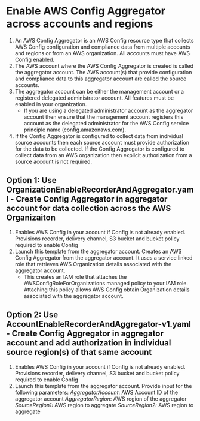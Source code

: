 <p align="center">
</p>

# Enable AWS Config Aggregator across accounts and regions

1. An AWS Config Aggregator is an AWS Config resource type that collects AWS Config configuration and compliance data from multiple accounts and regions or from an AWS organization. All accounts must have AWS Config enabled. 
2. The AWS account where the AWS Config Aggregator is created is called the aggregator account. The AWS account(s) that provide configuration and compliance data to this aggregator account are called the source accounts.
3. The aggregator account can be either the management account or a registered delegated administrator account. All features must be enabled in your organization.
	- If you are using a delegated administrator account as the aggregator account then ensure that the management account registers this account as the delegated administrator for the AWS Config service principle name (config.amazonaws.com).
4. If the Config Aggregator is configured to collect data from individual source accounts then each source account must provide authorization for the data to be collected. If the Config Aggregator is configured to collect data from an AWS organization then explicit authorization from a source account is not required.


## Option 1: Use OrganizationEnableRecorderAndAggregator.yaml - Create Config Aggregator in aggregator account for data collection across the AWS Organizaiton

1. Enables AWS Config in your account if Config is not already enabled. Provisions recorder, delivery channel, S3 bucket and bucket policy required to enable Config
2. Launch this template from the aggregator account. Creates an AWS Config Aggregator from the aggregator account. It uses a service linked role that retrieves AWS Organization details associated with the aggregator account.
	- This creates an IAM role that attaches the AWSConfigRoleForOrganizations managed policy to your IAM role. Attaching this policy allows AWS Config obtain Organization details associated with the aggregator account.


## Option 2: Use AccountEnableRecorderAndAggregator-v1.yaml - Create Config Aggregator in aggregator account and add authorization in individual source region(s) of that same account

1. Enables AWS Config in your account if Config is not already enabled. Provisions recorder, delivery channel, S3 bucket and bucket policy required to enable Config
2. Launch this template from the aggregator account. Provide input for the following parameters:
	*AggregatorAccount*: AWS Account ID of the aggregator account
	*AggregatorRegion*: AWS region of the aggregator
	*SourceRegion1:* AWS region to aggregate
	*SourceRegion2:* AWS region to aggregate













